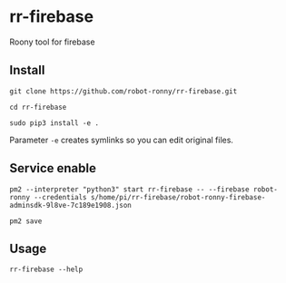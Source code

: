 # rr-firebase
Roony tool for firebase

## Install
```
git clone https://github.com/robot-ronny/rr-firebase.git

cd rr-firebase

sudo pip3 install -e .
```

Parameter `-e` creates symlinks so you can edit original files.

## Service enable
```
pm2 --interpreter "python3" start rr-firebase -- --firebase robot-ronny --credentials s/home/pi/rr-firebase/robot-ronny-firebase-adminsdk-9l8ve-7c189e1908.json

pm2 save
```

## Usage
```
rr-firebase --help
```
